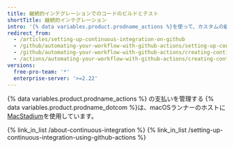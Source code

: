 ```yaml
---
title: 継続的インテグレーションでのコードのビルドとテスト
shortTitle: 継続的インテグレーション
intro: '{% data variables.product.prodname_actions %}を使って、カスタムの継続的インテグレーション（CI）及び継続的デプロイメント（CD）ワークフローをリポジトリ内に作成できます。'
redirect_from:
  - /articles/setting-up-continuous-integration-on-github
  - /github/automating-your-workflow-with-github-actions/setting-up-continuous-integration-on-github
  - /github/automating-your-workflow-with-github-actions/creating-continuous-integration-workflows
  - /actions/automating-your-workflow-with-github-actions/creating-continuous-integration-workflows
versions:
  free-pro-team: '*'
  enterprise-server: '>=2.22'
---
```


{% data variables.product.prodname_actions %} の支払いを管理する
{% data variables.product.prodname_dotcom %}は、macOSランナーのホストに[MacStadium](https://www.macstadium.com/)を使用しています。

{% link_in_list /about-continuous-integration %}
{% link_in_list /setting-up-continuous-integration-using-github-actions %}
